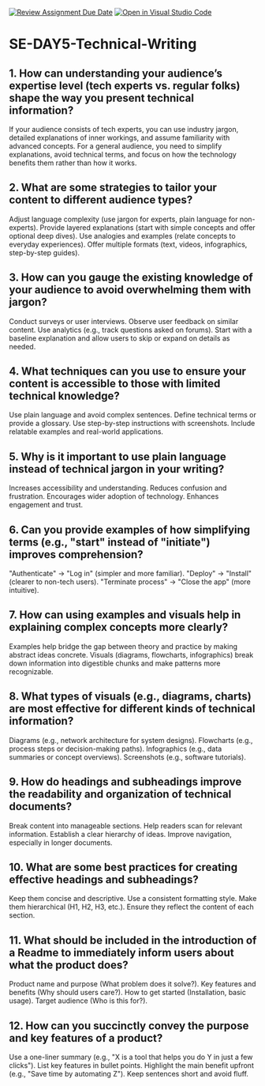 [![Review Assignment Due Date](https://classroom.github.com/assets/deadline-readme-button-22041afd0340ce965d47ae6ef1cefeee28c7c493a6346c4f15d667ab976d596c.svg)](https://classroom.github.com/a/zsAR-pyY)
[![Open in Visual Studio Code](https://classroom.github.com/assets/open-in-vscode-2e0aaae1b6195c2367325f4f02e2d04e9abb55f0b24a779b69b11b9e10269abc.svg)](https://classroom.github.com/online_ide?assignment_repo_id=18463441&assignment_repo_type=AssignmentRepo)
# SE-DAY5-Technical-Writing
## 1. How can understanding your audience’s expertise level (tech experts vs. regular folks) shape the way you present technical information?
If your audience consists of tech experts, you can use industry jargon, detailed explanations of inner workings, and assume familiarity with advanced concepts. For a general audience, you need to simplify explanations, avoid technical terms, and focus on how the technology benefits them rather than how it works.

## 2. What are some strategies to tailor your content to different audience types?
Adjust language complexity (use jargon for experts, plain language for non-experts).
Provide layered explanations (start with simple concepts and offer optional deep dives).
Use analogies and examples (relate concepts to everyday experiences).
Offer multiple formats (text, videos, infographics, step-by-step guides).

## 3. How can you gauge the existing knowledge of your audience to avoid overwhelming them with jargon?
Conduct surveys or user interviews.
Observe user feedback on similar content.
Use analytics (e.g., track questions asked on forums).
Start with a baseline explanation and allow users to skip or expand on details as needed.

## 4. What techniques can you use to ensure your content is accessible to those with limited technical knowledge?
Use plain language and avoid complex sentences.
Define technical terms or provide a glossary.
Use step-by-step instructions with screenshots.
Include relatable examples and real-world applications.

## 5. Why is it important to use plain language instead of technical jargon in your writing?
Increases accessibility and understanding.
Reduces confusion and frustration.
Encourages wider adoption of technology.
Enhances engagement and trust.

## 6. Can you provide examples of how simplifying terms (e.g., "start" instead of "initiate") improves comprehension?
"Authenticate" → "Log in" (simpler and more familiar).
"Deploy" → "Install" (clearer to non-tech users).
"Terminate process" → "Close the app" (more intuitive).

## 7. How can using examples and visuals help in explaining complex concepts more clearly?
Examples help bridge the gap between theory and practice by making abstract ideas concrete.
Visuals (diagrams, flowcharts, infographics) break down information into digestible chunks and make patterns more recognizable.

## 8. What types of visuals (e.g., diagrams, charts) are most effective for different kinds of technical information?
Diagrams (e.g., network architecture for system designs).
Flowcharts (e.g., process steps or decision-making paths).
Infographics (e.g., data summaries or concept overviews).
Screenshots (e.g., software tutorials).

## 9. How do headings and subheadings improve the readability and organization of technical documents?
Break content into manageable sections.
Help readers scan for relevant information.
Establish a clear hierarchy of ideas.
Improve navigation, especially in longer documents.

## 10. What are some best practices for creating effective headings and subheadings?
Keep them concise and descriptive.
Use a consistent formatting style.
Make them hierarchical (H1, H2, H3, etc.).
Ensure they reflect the content of each section.

## 11. What should be included in the introduction of a Readme to immediately inform users about what the product does?
Product name and purpose (What problem does it solve?).
Key features and benefits (Why should users care?).
How to get started (Installation, basic usage).
Target audience (Who is this for?).

## 12. How can you succinctly convey the purpose and key features of a product?
Use a one-liner summary (e.g., "X is a tool that helps you do Y in just a few clicks").
List key features in bullet points.
Highlight the main benefit upfront (e.g., "Save time by automating Z").
Keep sentences short and avoid fluff.
